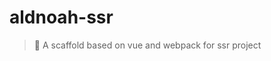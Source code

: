 <!--
  -- --------------------------------------------------------
  -- @file README.md
  -- @author WenKang Lin <wenkanglin0910@gmail.com>
  -- @date 2018-04-12 14:04:57
  -- @last_modified_by WenKang Lin <wenkanglin0910@gmail.com>
  -- @last_modified_date 2018-04-12 14:05:18
  -- @copyright (c) 2018-present, WenKang Lin
  -- --------------------------------------------------------
 -->

# aldnoah-ssr

> :tada: A scaffold based on vue and webpack for ssr project

